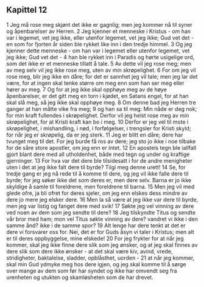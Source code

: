 ## Kapittel 12

1 Jeg må rose meg skjønt det ikke er gagnlig; men jeg kommer nå til syner og åpenbarelser av Herren.
2 Jeg kjenner et menneske i Kristus - om han var i legemet, vet jeg ikke, eller utenfor legemet, vet jeg ikke; Gud vet det - en som for fjorten år siden ble rykket like inn i den tredje himmel.
3 Og jeg kjenner dette menneske - om han var i legemet eller utenfor legemet, vet jeg ikke; Gud vet det -
4 han ble rykket inn i Paradis og hørte usigelige ord, som det ikke er et menneske tillatt å tale.
5 Av dette vil jeg rose meg; men av meg selv vil jeg ikke rose meg, uten av min skrøpelighet.
6 For om jeg vil rose meg, blir jeg ikke en dåre; for det er sannhet jeg vil tale; men jeg lar det være, for at ingen skal tenke større om meg enn som han ser meg eller hører av meg.
7 Og for at jeg ikke skal opphøye meg av de høye åpenbarelser, er det gitt meg en torn i kjødet, en Satans engel, for at han skal slå meg, så jeg ikke skal opphøye meg.
8 Om denne bad jeg Herren tre ganger at han måtte vike fra meg;
9 og han sa til meg: Min nåde er deg nok; for min kraft fullendes i skrøpelighet. Derfor vil jeg helst rose meg av min skrøpelighet, for at Kristi kraft kan bo i meg.
10 Derfor er jeg vel til mote i skrøpelighet, i mishandling, i nød, i forfølgelser, i trengsler for Kristi skyld; for når jeg er skrøpelig, da er jeg sterk.
11 Jeg er blitt en dåre; dere har tvunget meg til det. For jeg burde få ros av dere; jeg sto jo ikke i noe tilbake for de såre store apostler, om jeg enn er intet.
12 En apostels tegn ble iallfall gjort blant dere med all utholdenhet, både med tegn og under og kraftige gjerninger.
13 For hva var det dere ble tilsidesatt i for de andre menigheter uten i det at jeg ikke falt dere til byrde? Tilgi meg denne urett!
14 Se, for tredje gang er jeg nå rede til å komme til dere, og jeg vil ikke falle dere til byrde; for jeg søker ikke det som deres er, men dere selv. Barna er jo ikke skyldige å samle til foreldrene, men foreldrene til barna.
15 Men jeg vil med glede ofre, ja bli ofret for deres sjeler, om jeg enn elskes dess mindre av dere jo mere jeg elsker dere.
16 Men la så være at jeg ikke var dere til byrde, men jeg var listig og fanget dere med svik!
17 Søkte jeg vel vinning av dere ved noen av dem som jeg sendte til dere?
18 Jeg tilskyndte Titus og sendte vår bror med ham; mon vel Titus søkte vinning av dere? vandret vi ikke i den samme ånd? ikke i de samme spor?
19 Alt lenge har dere tenkt at det er dere vi forsvarer oss for. Nei, det er for Guds åsyn vi taler i Kristus; men alt er til deres oppbyggelse, mine elskede!
20 For jeg frykter for at når jeg kommer, skal jeg ikke finne dere slik som jeg ønsker, og at jeg skal finnes av dere slik som dere ikke ønsker - at det skal være kiv, avind, vrede, stridigheter, baktalelse, sladder, opblåsthet, uorden -
21 at når jeg kommer, skal min Gud ydmyke meg hos dere igjen, og jeg skal komme til å sørge over mange av dem som før har syndet og ikke har omvendt seg fra urenheten og utukten og skamløsheten som de har drevet.
